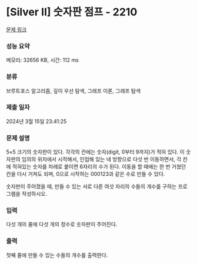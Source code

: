 # [Silver II] 숫자판 점프 - 2210 

[문제 링크](https://www.acmicpc.net/problem/2210) 

### 성능 요약

메모리: 32656 KB, 시간: 112 ms

### 분류

브루트포스 알고리즘, 깊이 우선 탐색, 그래프 이론, 그래프 탐색

### 제출 일자

2024년 3월 15일 23:41:25

### 문제 설명

<p>5×5 크기의 숫자판이 있다. 각각의 칸에는 숫자(digit, 0부터 9까지)가 적혀 있다. 이 숫자판의 임의의 위치에서 시작해서, 인접해 있는 네 방향으로 다섯 번 이동하면서, 각 칸에 적혀있는 숫자를 차례로 붙이면 6자리의 수가 된다. 이동을 할 때에는 한 번 거쳤던 칸을 다시 거쳐도 되며, 0으로 시작하는 000123과 같은 수로 만들 수 있다.</p>
<p>숫자판이 주어졌을 때, 만들 수 있는 서로 다른 여섯 자리의 수들의 개수를 구하는 프로그램을 작성하시오.</p>

### 입력 

 <p>다섯 개의 줄에 다섯 개의 정수로 숫자판이 주어진다.</p>

### 출력 

 <p>첫째 줄에 만들 수 있는 수들의 개수를 출력한다.</p>


